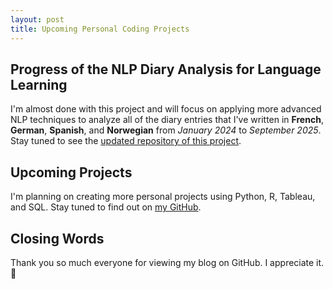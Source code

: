 ```yaml
---
layout: post
title: Upcoming Personal Coding Projects
---
```


## Progress of the NLP Diary Analysis for Language Learning
I'm almost done with this project and will focus on applying more advanced NLP techniques to analyze all of the diary entries that I've written in <strong>French</strong>, <strong>German</strong>, <strong>Spanish</strong>, and <strong>Norwegian</strong> from <em>January 2024</em> to <em>September 2025</em>. Stay tuned to see the [updated repository of this project](https://github.com/hgbidon/NLP-Diary-Analysis-for-Language-Learning).

## Upcoming Projects
I'm planning on creating more personal projects using Python, R, Tableau, and SQL. Stay tuned to find out on [my GitHub](https://github.com/hgbidon/). 

## Closing Words 
Thank you so much everyone for viewing my blog on GitHub. I appreciate it. 💞️
